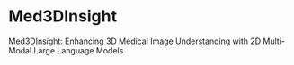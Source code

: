 # Med3DInsight
Med3DInsight: Enhancing 3D Medical Image Understanding with 2D Multi-Modal Large Language Models
